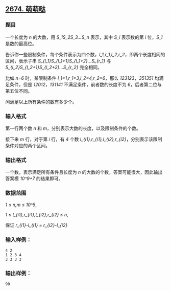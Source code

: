 ## [2674. 萌萌哒](https://www.acwing.com/problem/content/2676/)

### 题目

一个长度为 *n* 的大数，用 *S_1S_2S_3…S_n* 表示，其中 *S_i* 表示数的第 *i* 位，*S_1* 是数的最高位。

告诉你一些限制条件，每个条件表示为四个数，*l_1,r_1,l_2,r_2*，即两个长度相同的区间，表示子串 *S_{l_1}S_{l_1+1}S_{l_1+2}…S_{r_1}* 与 *S_{l_2}S_{l_2+1}S_{l_2+2}…S_{r_2}* 完全相同。

比如 *n=6* 时，某限制条件 *l_1=1,r_1=3,l_2=4,r_2=6*，那么 *123123*，*351351* 均满足条件，但是 *12012*，*131141* 不满足条件，前者数的长度不为 *6*，后者第二位与第五位不同。

问满足以上所有条件的数有多少个。

### 输入格式

第一行两个数 *n* 和 *m*，分别表示大数的长度，以及限制条件的个数。

接下来 *m* 行，对于第 *i* 行，有 *4* 个数 *l_{i1},r_{i1},l_{i2},r_{i2}*，分别表示该限制条件对应的两个区间。

### 输出格式

一个数，表示满足所有条件且长度为 *n* 的大数的个数，答案可能很大，因此输出答案模 *10^9+7* 的结果即可。

### 数据范围

*1 ≤ n,m ≤ 10^5*,

*1 ≤ l_{i1},r_{i1},l_{i2},r_{i2} ≤ n*,

保证 *r_{i1}-l_{i1} = r_{i2}-l_{i2}*

### 输入样例：

```
4 2
1 2 3 4
3 3 3 3
```

### 输出样例：

```
90
```

